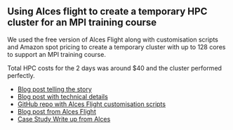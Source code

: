 ## Using Alces flight to create a temporary HPC cluster for an MPI training course
We used the free version of Alces Flight along with customisation scripts and Amazon spot pricing to create a temporary cluster with up to 128 cores to support an MPI training course.

Total HPC costs for the 2 days was around $40 and the cluster performed perfectly.

* [Blog post telling the story](http://www.walkingrandomly.com/?p=6392)
* [Blog post with technical details](http://www.walkingrandomly.com/?p=6431)
* [GitHub repo with Alces Flight customisation scripts](https://github.com/mikecroucher/alces_flight_customisation)
* [Blog post from Alces Flight](https://medium.com/@alcesflight/desperately-seeking-supercomputer-bdf72a10f1a8)
* [Case Study Write up from Alces](https://s3-eu-west-1.amazonaws.com/alces-flight/Marketing/success/RSE-Sheffield-Desperately_Seeking_Supercomputer.pdf)
